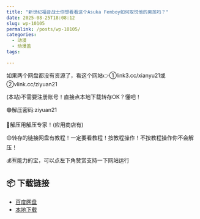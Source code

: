 ```yaml
---
title: "新世纪福音战士你想看看这个Asuka Femboy如何取悦他的男孩吗？"
date: 2025-08-25T18:08:12
slug: wp-10105
permalink: /posts/wp-10105/
categories:
  - 动漫
  - 动漫盖
tags:

---
```


如果两个网盘都没有资源了，看这个网站👉①link3.cc/xianyu21或②vlink.cc/ziyuan21

(本站)不需要注册账号！直接点本地下载转存OK？懂吧！

🟢解压密码:ziyuan21

🔵解压用解压专家！(应用商店有)

🟡转存的链接网盘有教程！一定要看教程！按教程操作！不按教程操作你不会解压！

💰🈶能力的宝，可以点左下角赞赏支持一下网站运行

## 📦 下载链接
- [百度网盘](https://blziyuan21.com/pay-download/10105?key=4e841bcbc2&down_id=0)
- [本地下载](https://blziyuan21.com/pay-download/10105?key=4e841bcbc2&down_id=1)

